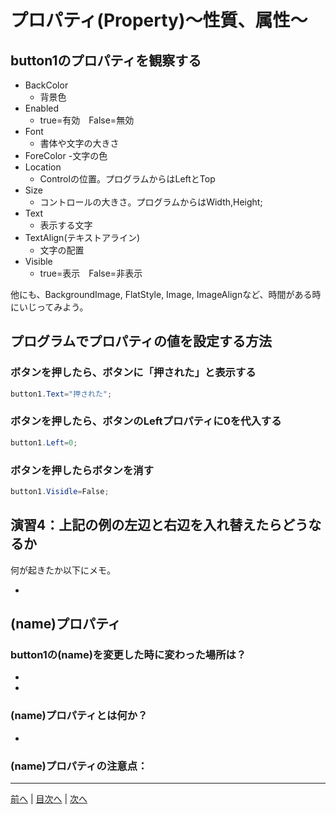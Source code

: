 # プロパティ(Property)～性質、属性～

## button1のプロパティを観察する

- BackColor
  - 背景色
- Enabled
  - true=有効　False=無効
- Font
  - 書体や文字の大きさ
- ForeColor
  -文字の色
- Location
  - Controlの位置。プログラムからはLeftとTop
- Size
  - コントロールの大きさ。プログラムからはWidth,Height;
- Text
  - 表示する文字
- TextAlign(テキストアライン)
  - 文字の配置
- Visible
  -  true=表示　False=非表示

他にも、BackgroundImage, FlatStyle, Image, ImageAlignなど、時間がある時にいじってみよう。

## プログラムでプロパティの値を設定する方法
### ボタンを押したら、ボタンに「押された」と表示する

```cs
button1.Text="押された";
```

### ボタンを押したら、ボタンのLeftプロパティに0を代入する

```cs
button1.Left=0;
```

### ボタンを押したらボタンを消す

```cs
button1.Visidle=False;
```

## 演習4：上記の例の左辺と右辺を入れ替えたらどうなるか
何が起きたか以下にメモ。

-

## (name)プロパティ
### button1の(name)を変更した時に変わった場所は？
-
-

### (name)プロパティとは何か？
-

### (name)プロパティの注意点：


---

[前へ](03.md) | [目次へ](README.md#%E7%9B%AE%E6%AC%A1) | [次へ](05.md)

